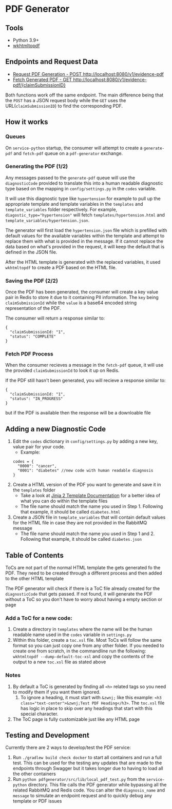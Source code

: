# PDF Generator

## Tools

- Python 3.9+
- [wkhtmltopdf](https://wkhtmltopdf.org/)


## Endpoints and Request Data

- [Request PDF Generation - POST http://localhost:8080/v1/evidence-pdf](http://localhost:8080/v1/evidence-pdf)
- [Fetch Generated PDF - GET http://localhost:8080/v1/evidence-pdf/{claimSubmissionID}](http://localhost:8080/v1/evidence-pdf)

Both functions work off the same endpoint. The main difference being that the `POST` has a JSON request body while the `GET` uses the URL(`claimSubmissionID`) to find the corresponding PDF.

## How it works

### Queues

On `service-python` startup, the consumer will attempt to create a `generate-pdf` and `fetch-pdf` queue on a `pdf-generator` exchange.

### Generating the PDF (1/2)
Any messages passed to the `generate-pdf` queue will use the `diagnosticCode` provided to translate this into a human readable diagnostic type based on the mapping in `config/settings.py` in the `codes` variable.

It will use this diagnostic type like `hypertension` for example to pull up the appropriate template and template variables in the `templates` and `template_variables` folder respectively. For example, `diagostic_type="hypertension"` will fetch `templates/hypertension.html` and `template_variables/hypertension.json`.

The generator will first load the `hypertension.json` file which is prefilled with default values for the available variables within the template and attempt to replace them with what is provided in the message. If it cannot replace the data based on what's provided in the request, it will keep the default that is defined in the JSON file.

After the HTML template is generated with the replaced variables, it used `wkhtmltopdf` to create a PDF based on the HTML file.

### Saving the PDF (2/2)

Once the PDF has been generated, the consumer will create a key value pair in Redis to store it due to it containing PII information. The `key` being `claimSubmissionId` while the `value` is a base64 encoded string representation of the PDF.

The consumer will return a response similar to:
```
{
  "claimSubmissionId: "1",
  "status": "COMPLETE"
}
```

### Fetch PDF Process

When the consumer recieves a message in the `fetch-pdf` queue, it will use the provided `claimSubmissionId` to look it up on Redis.

If the PDF still hasn't been generated, you will recieve a response similar to:
```
{
  "claimSubmissionId: "1",
  "status": "IN_PROGRESS"
}
```

but if the PDF is available then the response will be a downloable file

## Adding a new Diagnostic Code

1. Edit the `codes` dictionary in `config/settings.py` by adding a new key, value pair for your code.
     - Example:
    ```
    codes = {
      "0000": "cancer",
      "0001": "diabetes" //new code with human readable diagnosis
    }
    ```
2. Create a HTML version of the PDF you want to generate and save it in the `templates` folder
   - Take a look at [Jinja 2 Template Documentation](https://jinja.palletsprojects.com/en/3.1.x/templates/) for a better idea of what you can do within the template files
   - The file name should match the name you used in Step 1. Following that example, it should be called `diabetes.html`
3. Create a JSON file in `template_variables` that will contain default values for the HTML file in case they are not provided in the RabbitMQ message
    - The file name should match the name you used in Step 1 and 2. Following that example, it should be called `diabetes.json`

## Table of Contents

ToCs are not part of the normal HTML template the gets generated fo the PDF. They need to be created through a different process and then added to the other HTML template

The PDF generator will check if there is a ToC file already created for the `diagnosticCode` that gets passed. If not found, it will generate the PDF without a ToC so you don't have to worry about having a empty section or page

### Add a ToC for a new code:

1. Create a directory in `templates` where the name will be the human readable name used in the `codes` variable in `settings.py`
2. Within this folder, create a `toc.xsl` file. Most ToCs will follow the same format so you can just copy one from any other folder. If you needed to create one from scratch, in the commandline run the following: `wkhtmltopdf --dump-default-toc-xsl` and copy the contents of the output to a new `toc.xsl` file as stated above

### Notes

1. By default a ToC is generated by finding all `<h>` related tags so you need to modify them if you want them ignored.
   1. To ignore a heading, it must start with `&zwnj;` like this example: `<h3 class="text-center">&zwnj;Test PDF Heading</h3>`. The `toc.xsl` file has logic in place to skip over any headings that start with this special character. 
2. The ToC page is fully customizable just like any HTML page 

## Testing and Development

Currently there are 2 ways to develop/test the PDF service:

1. Run `./gradlew build check docker` to start all containers and run a full test. This can be used for the testing any updates that are made to the endpoints through Swagger but it takes longer due to having to load all the other containers
2. Run `python pdfgenerator/src/lib/local_pdf_test.py` from the `service-python` directory. This file calls the PDF generator while bypassing all the related RabbitMQ and Redis code. You can alter the `diagnosis_name` and `message` to simulate an endpoint request and to quickly debug any template or PDF issues

